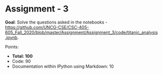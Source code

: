 # Assignment - 3

**Goal**: Solve the questions asked in the notebooks - <https://github.com/UNCG-CSE/CSC-405-605_Fall_2020/blob/master/Assignment/Assignment_3/code/titanic_analysis.ipynb>.

Points:
- **Total: 100**
- Code: 90
- Documentation within IPython using Markdown: 10


